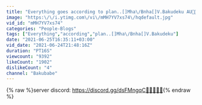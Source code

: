 ```yaml
---
title: "Everything goes according to plan..[]Mha\/Bnha[]V.Bakudeku AU💚🧡[]"
image: "https:\/\/i.ytimg.com\/vi\/mMH7YV7xs74\/hqdefault.jpg"
vid_id: "mMH7YV7xs74"
categories: "People-Blogs"
tags: ["Everything","according","plan..[]Mha\/Bnha[]V.Bakudeku"]
date: "2021-06-25T16:35:11+03:00"
vid_date: "2021-06-24T21:48:16Z"
duration: "PT16S"
viewcount: "9392"
likeCount: "1902"
dislikeCount: "4"
channel: "Bakubabe"
---
```

{% raw %}server discord: <a rel="nofollow" target="blank" href="https://discord.gg/dsFMngqC🧍🏻🤌🏻💕">https://discord.gg/dsFMngqC🧍🏻🤌🏻💕</a>{% endraw %}
